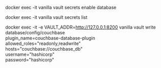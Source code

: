 docker exec -it vanilla vault secrets enable database

docker exec -it vanilla vault secrets list

docker exec -it -e VAULT_ADDR=http://127.0.0.1:8200 vanilla vault write database/config/couchbase \
    plugin_name=couchbase-database-plugin \
    allowed_roles="readonly,readwrite" \
    hosts="couchbase://couchbase_db" \
    username="hashicorp" \
    password="hashicorp"